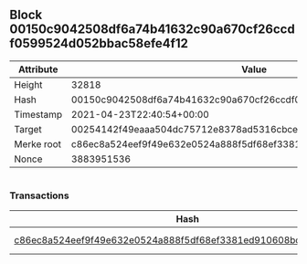 ## Block 00150c9042508df6a74b41632c90a670cf26ccdf0599524d052bbac58efe4f12

Attribute | Value
--- | ---
Height | 32818
Hash | 00150c9042508df6a74b41632c90a670cf26ccdf0599524d052bbac58efe4f12
Timestamp | 2021-04-23T22:40:54+00:00
Target | 00254142f49eaaa504dc75712e8378ad5316cbcead634704b3734b6271167cc4
Merke root | c86ec8a524eef9f49e632e0524a888f5df68ef3381ed910608bc517f45fff524
Nonce | 3883951536

```

```

### Transactions

Hash | Amount
--- | ---
[c86ec8a524eef9f49e632e0524a888f5df68ef3381ed910608bc517f45fff524](c86ec8a524eef9f49e632e0524a888f5df68ef3381ed910608bc517f45fff524.md) | 10.00000000 SKEPTI 

